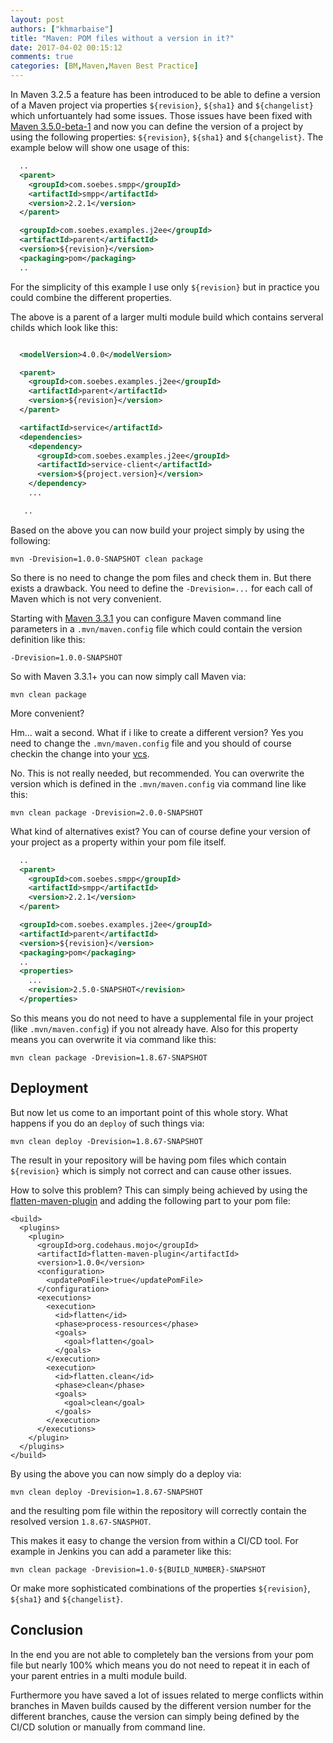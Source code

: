 ```yaml
---
layout: post
authors: ["khmarbaise"]
title: "Maven: POM files without a version in it?"
date: 2017-04-02 00:15:12
comments: true
categories: [BM,Maven,Maven Best Practice]
---
```

In Maven 3.2.5 a feature has been introduced to be able to define a version
of a Maven project via properties `${revision}`, `${sha1}` and `${changelist}` 
which unfortuantely had some issues.
Those issues have been fixed with [Maven 3.5.0-beta-1][maven-release-notes-3.5.0-beta-1] 
and now you can define the version of a project by using the following properties: 
`${revision}`, `${sha1}` and `${changelist}`. The example below will show one 
usage of this:

```xml
  ..
  <parent>
    <groupId>com.soebes.smpp</groupId>
    <artifactId>smpp</artifactId>
    <version>2.2.1</version>
  </parent>

  <groupId>com.soebes.examples.j2ee</groupId>
  <artifactId>parent</artifactId>
  <version>${revision}</version>
  <packaging>pom</packaging>
  ..

```
For the simplicity of this example I use only `${revision}` but in practice you could
combine the different properties.

The above is a parent of a larger multi module build which contains serveral childs which look
like this:

```xml

  <modelVersion>4.0.0</modelVersion>

  <parent>
    <groupId>com.soebes.examples.j2ee</groupId>
    <artifactId>parent</artifactId>
    <version>${revision}</version>
  </parent>

  <artifactId>service</artifactId>
  <dependencies>
    <dependency>
      <groupId>com.soebes.examples.j2ee</groupId>
      <artifactId>service-client</artifactId>
      <version>${project.version}</version>
    </dependency>
    ...

   ..
```
Based on the above you can now build your project simply by using the following:

```
mvn -Drevision=1.0.0-SNAPSHOT clean package
```

So there is no need to change the pom files and check them in. But there exists a
drawback. You need to define the `-Drevision=...` for each call of Maven which
is not very convenient.

Starting with [Maven 3.3.1][maven-release-notes-3.3.1] you can configure Maven
command line parameters in a `.mvn/maven.config` file which could contain the
version definition like this:

```
-Drevision=1.0.0-SNAPSHOT
```
So with Maven 3.3.1+ you can now simply call Maven via:

```
mvn clean package
```
More convenient? 

Hm... wait a second. What if i like to create a different version? Yes you need 
to change the `.mvn/maven.config` file and you should of course checkin the 
change into your [vcs].

No. This is not really needed, but recommended. You can overwrite the version 
which is defined in the `.mvn/maven.config` via command line like this:

```
mvn clean package -Drevision=2.0.0-SNAPSHOT
```

What kind of alternatives exist? You can of course define your version of your
project as a property within your pom file itself.

```xml
  ..
  <parent>
    <groupId>com.soebes.smpp</groupId>
    <artifactId>smpp</artifactId>
    <version>2.2.1</version>
  </parent>

  <groupId>com.soebes.examples.j2ee</groupId>
  <artifactId>parent</artifactId>
  <version>${revision}</version>
  <packaging>pom</packaging>
  ..
  <properties>
    ...
    <revision>2.5.0-SNAPSHOT</revision>
  </properties>

```
So this means you do not need to have a supplemental file in your project 
(like `.mvn/maven.config`) if you not already have. Also for this property 
means you can overwrite it via command like this:

```
mvn clean package -Drevision=1.8.67-SNAPSHOT
```

Deployment
----------
But now let us come to an important point of this whole story. What happens 
if you do an `deploy` of such things via:

```
mvn clean deploy -Drevision=1.8.67-SNAPSHOT
```
The result in your repository will be having pom files which contain `${revision}`
which is simply not correct and can cause other issues.

How to solve this problem? This can simply being achieved by using the 
[flatten-maven-plugin] and adding the following part to your pom file:

```
<build>
  <plugins>
    <plugin>
      <groupId>org.codehaus.mojo</groupId>
      <artifactId>flatten-maven-plugin</artifactId>
      <version>1.0.0</version>
      <configuration>
        <updatePomFile>true</updatePomFile>
      </configuration>
      <executions>
        <execution>
          <id>flatten</id>
          <phase>process-resources</phase>
          <goals>
            <goal>flatten</goal>
          </goals>
        </execution>
        <execution>
          <id>flatten.clean</id>
          <phase>clean</phase>
          <goals>
            <goal>clean</goal>
          </goals>
        </execution>
      </executions>
    </plugin>
  </plugins>
</build>
```

By using the above you can now simply do a deploy via:

```
mvn clean deploy -Drevision=1.8.67-SNAPSHOT
```
and the resulting pom file within the repository will correctly
contain the resolved version `1.8.67-SNASPHOT`.

This makes it easy to change the version from within a CI/CD tool. For
example in Jenkins you can add a parameter like this:

```
mvn clean package -Drevision=1.0-${BUILD_NUMBER}-SNAPSHOT
```
Or make more sophisticated combinations of the properties 
`${revision}`, `${sha1}` and `${changelist}`. 

Conclusion
----------
In the end you are not able to completely ban the versions from your pom file
but nearly 100% which means you do not need to repeat it in each of your parent
entries in a multi module build.

Furthermore you have saved a lot of issues related to merge conflicts within
branches in Maven builds caused by the different version number for the different
branches, cause the version can simply being defined by the CI/CD solution or
manually from command line.

[maven-release-notes-3.3.1]: https://maven.apache.org/docs/3.3.1/release-notes.html#JVM_and_Command_Line_Options
[maven-release-notes-3.5.0-beta-1]: https://maven.apache.org/docs/3.5.0-beta-1/release-notes.html 
[vcs]: https://en.wikipedia.org/wiki/Version_control
[flatten-maven-plugin]: http://www.mojohaus.org/flatten-maven-plugin/
